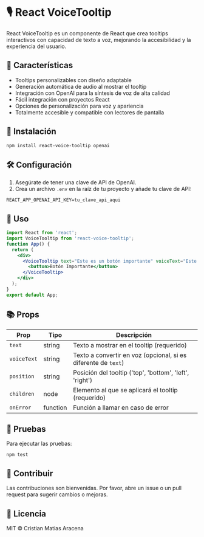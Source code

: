# 🎙️ React VoiceTooltip

React VoiceTooltip es un componente de React que crea tooltips interactivos con capacidad de texto a voz, mejorando la accesibilidad y la experiencia del usuario.

## 🌟 Características

- Tooltips personalizables con diseño adaptable
- Generación automática de audio al mostrar el tooltip
- Integración con OpenAI para la síntesis de voz de alta calidad
- Fácil integración con proyectos React
- Opciones de personalización para voz y apariencia
- Totalmente accesible y compatible con lectores de pantalla

## 🚀 Instalación

```
npm install react-voice-tooltip openai
```


## 🛠️ Configuración

1. Asegúrate de tener una clave de API de OpenAI.
2. Crea un archivo `.env` en la raíz de tu proyecto y añade tu clave de API:

```
REACT_APP_OPENAI_API_KEY=tu_clave_api_aqui
```


## 📖 Uso


```jsx
import React from 'react';
import VoiceTooltip from 'react-voice-tooltip';
function App() {
  return (
    <div>
      <VoiceTooltip text="Este es un botón importante" voiceText="Este botón realiza una acción crítica">
        <button>Botón Importante</button>
      </VoiceTooltip>
    </div>
  );
}
export default App;
```


## 📚 Props

| Prop | Tipo | Descripción |
|------|------|-------------|
| `text` | string | Texto a mostrar en el tooltip (requerido) |
| `voiceText` | string | Texto a convertir en voz (opcional, si es diferente de `text`) |
| `position` | string | Posición del tooltip ('top', 'bottom', 'left', 'right') |
| `children` | node | Elemento al que se aplicará el tooltip (requerido) |
| `onError` | function | Función a llamar en caso de error |

## 🧪 Pruebas

Para ejecutar las pruebas:
```
npm test
```

## 🤝 Contribuir

Las contribuciones son bienvenidas. Por favor, abre un issue o un pull request para sugerir cambios o mejoras.

## 📄 Licencia

MIT © Cristian Matias Aracena
